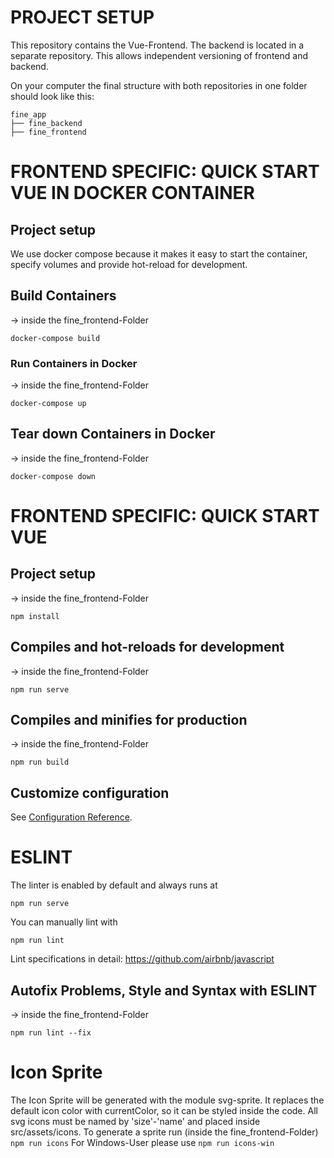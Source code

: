 # PROJECT SETUP
This repository contains the Vue-Frontend. The backend is located in a separate repository. This allows independent versioning of frontend and backend.

On your computer the final structure with both repositories in one folder should look like this:
```	
fine_app
├── fine_backend
├── fine_frontend
```
# FRONTEND SPECIFIC: QUICK START VUE IN DOCKER CONTAINER 

## Project setup
We use docker compose because it makes it easy to start the container, specify volumes and provide hot-reload for development. 
## Build Containers
-> inside the fine_frontend-Folder
```console
docker-compose build
```
### Run Containers in Docker 
-> inside the fine_frontend-Folder
```console
docker-compose up
```

## Tear down Containers in Docker
-> inside the fine_frontend-Folder
```console
docker-compose down
```

# FRONTEND SPECIFIC: QUICK START VUE
## Project setup 
-> inside the fine_frontend-Folder
```console
npm install
```

## Compiles and hot-reloads for development
-> inside the fine_frontend-Folder
```console
npm run serve
```

## Compiles and minifies for production
-> inside the fine_frontend-Folder
```console
npm run build
```

## Customize configuration
See [Configuration Reference](https://cli.vuejs.org/config/).


# ESLINT
The linter is enabled by default and always runs at 
```console
npm run serve
```
You can manually lint with
```console
npm run lint
```
Lint specifications in detail: https://github.com/airbnb/javascript 

## Autofix Problems, Style and Syntax with ESLINT 
-> inside the fine_frontend-Folder
```console
npm run lint --fix
```

# Icon Sprite
The Icon Sprite will be generated with the module svg-sprite. It replaces the default icon color with currentColor, so it can be styled inside the code. All svg icons must be named by 'size'-'name' and placed inside src/assets/icons.
To generate a sprite run (inside the fine_frontend-Folder)
`npm run icons`
For Windows-User please use
`npm run icons-win`


